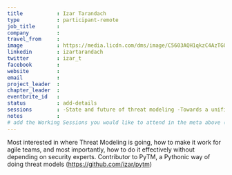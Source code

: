 ```yaml
---
title           : Izar Tarandach
type            : participant-remote
job_title       :
company         :
travel_from     :
image           : https://media.licdn.com/dms/image/C5603AQH1qkzC4AzTGQ/profile-displayphoto-shrink_800_800/0?e=1562803200&v=beta&t=oRm5CprTMhO1pfj7rktF1ek4QNbB-XO4M65tYR4AmB8
linkedin        : izartarandach
twitter         : izar_t
facebook        :
website         :
email           :
project_leader  :
chapter_leader  :
eventbrite_id   :
status          : add-details
sessions        : -State and future of threat modeling -Towards a unified way of describing threat models -How to scale threat modeling
notes           :
# add the Working Sessions you would like to attend in the meta above (use the session's title) e.g. sessions (one per line): -Security Playbooks Diagrams -Hackathon Daily Sessions
---
```


<!-- put more details about participant here -->
Most interested in where Threat Modeling is going, how to make it work for agile teams, and most importantly, how to do it effectively without depending on security experts. 
Contributor to PyTM, a Pythonic way of doing threat models (https://github.com/izar/pytm)
